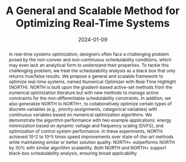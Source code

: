 ---
title: "A General and Scalable Method for Optimizing Real-Time Systems"
date: 2024-01-09
publishDate: 2024-01-09
authors: ["**Sen Wang**", "Dong Li", "Shaoyu Huang", "Xuanliang Deng", "Ashrarul H Sifat",  "Changhee Jung",  "Ryan Williams", "Haibo Zeng"]
publication_types: ["1"]
abstract: "In real-time systems optimization, designers often face a challenging problem posed by the non-convex and non-continuous schedulability conditions, which may even lack an analytical form to understand their properties. To tackle this challenging problem, we treat the schedulability analysis as a black box that only returns true/false results. We propose a general and scalable framework to optimize real-time systems, named Numerical Optimizer with Real-Time Highlight (NORTH). NORTH is built upon the gradient-based active-set methods from the numerical optimization literature but with new methods to manage active constraints for the non-differentiable schedulability constraints. In addition, we also generalize NORTH to NORTH+, to collaboratively optimize certain types of discrete variables (e.g., priority assignments, categorical variables) with continuous variables based on numerical optimization algorithms. We demonstrate the algorithm performance with two example applications: energy minimization based on dynamic voltage and frequency scaling (DVFS), and optimization of control system performance. In these experiments, NORTH achieved 10^2 to 10^5 times speed improvements over state-of-the-art methods while maintaining similar or better solution quality. NORTH+ outperforms NORTH by 30% with similar algorithm scalability. Both NORTH and NORTH+ support black-box schedulability analysis, ensuring broad applicability."
featured: true
publication: "Arxiv"
links:
  - icon_pack: fas
    icon: scroll
    name: Link
    url: 'https://arxiv.org/abs/2401.03284'
---